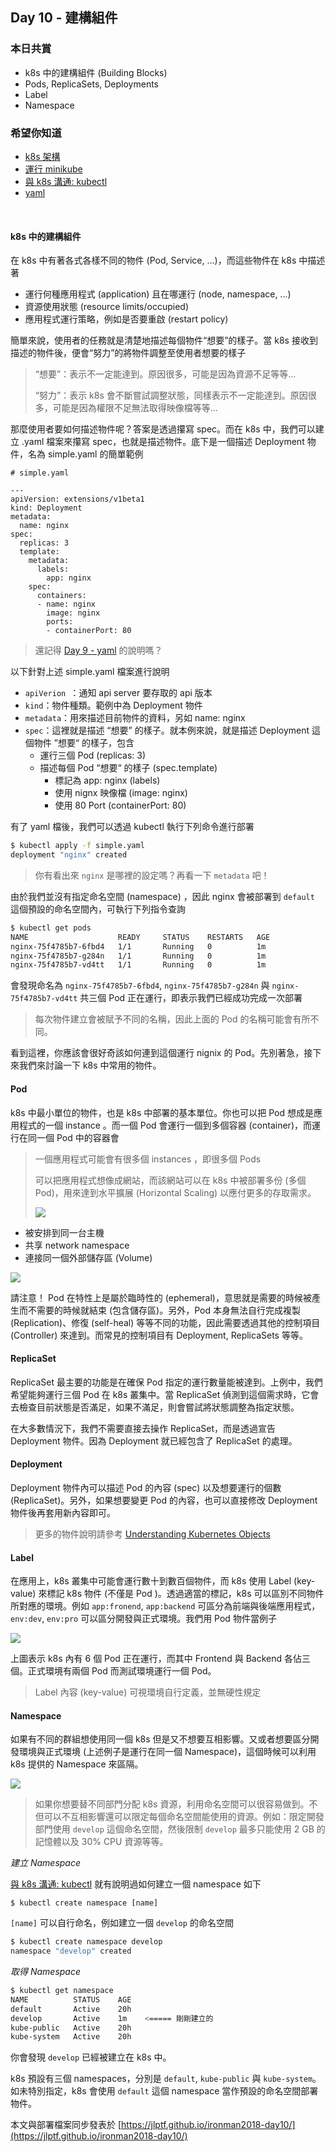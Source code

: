 ## Day 10 - 建構組件

### 本日共賞

* k8s 中的建構組件 (Building Blocks)
* Pods, ReplicaSets, Deployments
* Label
* Namespace

### 希望你知道
* [k8s 架構](https://ithelp.ithome.com.tw/articles/10192409)
* [運行 minikube](https://ithelp.ithome.com.tw/articles/10193237)
* [與 k8s 溝通: kubectl](https://ithelp.ithome.com.tw/articles/10193502)
* [yaml](https://ithelp.ithome.com.tw/articles/10193509)

<br/>

#### k8s 中的建構組件

在 k8s 中有著各式各樣不同的物件 (Pod, Service, ...)，而這些物件在 k8s 中描述著

* 運行何種應用程式 (application) 且在哪運行 (node, namespace, ...)
* 資源使用狀態 (resource limits/occupied)
* 應用程式運行策略，例如是否要重啟 (restart policy)

簡單來說，使用者的任務就是清楚地描述每個物件“想要”的樣子。當 k8s 接收到描述的物件後，便會“努力”的將物件調整至使用者想要的樣子

> “想要”：表示不一定能達到。原因很多，可能是因為資源不足等等...
>
> “努力”：表示 k8s 會不斷嘗試調整狀態，同樣表示不一定能達到。原因很多，可能是因為權限不足無法取得映像檔等等...

那麼使用者要如何描述物件呢？答案是透過攥寫 spec。而在 k8s 中，我們可以建立 .yaml 檔案來攥寫 spec，也就是描述物件。底下是一個描述 Deployment 物件，名為 simple.yaml 的簡單範例

```
# simple.yaml

---
apiVersion: extensions/v1beta1
kind: Deployment
metadata:
  name: nginx
spec:
  replicas: 3
  template:
    metadata:
      labels: 
        app: nginx
    spec:
      containers:
      - name: nginx
        image: nginx
        ports:
        - containerPort: 80
``` 

> 還記得 [Day 9 - yaml](https://ithelp.ithome.com.tw/articles/10193509) 的說明嗎？

以下針對上述 simple.yaml 檔案進行說明

* `apiVerion `：通知 api server 要存取的 api 版本
* `kind`：物件種類。範例中為 Deployment 物件
* `metadata`：用來描述目前物件的資料，另如 name: nginx
* `spec`：這裡就是描述 “想要” 的樣子。就本例來說，就是描述 Deployment 這個物件 ”想要“ 的樣子，包含
  * 運行三個 Pod (replicas: 3)
  * 描述每個 Pod “想要“ 的樣子 (spec.template)
    * 標記為 app: nginx (labels)
    * 使用 nignx 映像檔 (image: nginx)
    * 使用 80 Port (containerPort: 80)

有了 yaml 檔後，我們可以透過 kubectl 執行下列命令進行部署

```bash
$ kubectl apply -f simple.yaml
deployment "nginx" created
```

> 你有看出來 `nginx` 是哪裡的設定嗎？再看一下 `metadata` 吧！

由於我們並沒有指定命名空間 (namespace) ，因此 nginx 會被部署到 `default` 這個預設的命名空間內，可執行下列指令查詢

```bash
$ kubectl get pods
NAME                    READY     STATUS    RESTARTS   AGE
nginx-75f4785b7-6fbd4   1/1       Running   0          1m
nginx-75f4785b7-g284n   1/1       Running   0          1m
nginx-75f4785b7-vd4tt   1/1       Running   0          1m
```

會發現命名為 `nginx-75f4785b7-6fbd4`, `nginx-75f4785b7-g284n` 與 `nginx-75f4785b7-vd4tt` 共三個 Pod 正在運行，即表示我們已經成功完成一次部署

> 每次物件建立會被賦予不同的名稱，因此上面的 Pod 的名稱可能會有所不同。

看到這裡，你應該會很好奇該如何連到這個運行 nignix 的 Pod。先別著急，接下來我們來討論一下 k8s 中常用的物件。

#### Pod

k8s 中最小單位的物件，也是 k8s 中部署的基本單位。你也可以把 Pod 想成是應用程式的一個 instance 。而一個 Pod 會運行一個到多個容器 (container)，而運行在同一個 Pod 中的容器會

>一個應用程式可能會有很多個 instances ，即很多個 Pods
>
>可以把應用程式想像成網站，而該網站可以在 k8s 中被部署多份 (多個 Pod)，用來達到水平擴展 (Horizontal Scaling) 以應付更多的存取需求。
> 
> ![](https://ithelp.ithome.com.tw/upload/images/20171224/20107062EhlngoBs3W.png)

* 被安排到同一台主機
* 共享 network namespace
* 連接同一個外部儲存區 (Volume)

![](https://ithelp.ithome.com.tw/upload/images/20171224/201070621MGqhfmGwm.png)

請注意！ Pod 在特性上是屬於臨時性的 (ephemeral)，意思就是需要的時候被產生而不需要的時候就結束 (包含儲存區)。另外，Pod 本身無法自行完成複製 (Replication)、修復 (self-heal) 等等不同的功能，因此需要透過其他的控制項目 (Controller) 來達到。而常見的控制項目有 Deployment, ReplicaSets 等等。

#### ReplicaSet

ReplicaSet 最主要的功能是在確保 Pod 指定的運行數量能被達到。上例中，我們希望能夠運行三個 Pod 在 k8s 叢集中。當 ReplicaSet 偵測到這個需求時，它會去檢查目前狀態是否滿足，如果不滿足，則會嘗試將狀態調整為指定狀態。

在大多數情況下，我們不需要直接去操作 ReplicaSet，而是透過宣告 Deployment 物件。因為 Deployment 就已經包含了 ReplicaSet 的處理。

#### Deployment

Deployment 物件內可以描述 Pod 的內容 (spec) 以及想要運行的個數 (ReplicaSet)。另外，如果想要變更 Pod 的內容，也可以直接修改 Deployment 物件後再套用新內容即可。

> 更多的物件說明請參考 [Understanding Kubernetes Objects](https://kubernetes.io/docs/concepts/overview/working-with-objects/kubernetes-objects/)


#### Label

在應用上，k8s 叢集中可能會運行數十到數百個物件，而 k8s 使用 Label (key-value) 來標記 k8s 物件 (不僅是 Pod )。透過適當的標記，k8s 可以區別不同物件所對應的環境。例如 `app:fronend`, `app:backend` 可區分為前端與後端應用程式，`env:dev`, `env:pro` 可以區分開發與正式環境。我們用 Pod 物件當例子

![](https://ithelp.ithome.com.tw/upload/images/20171224/20107062BX8vIwxAtQ.png)

上圖表示 k8s 內有 6 個 Pod 正在運行，而其中 Frontend 與 Backend 各佔三個。正式環境有兩個 Pod 而測試環境運行一個 Pod。

> Label 內容 (key-value) 可視環境自行定義，並無硬性規定

#### Namespace

如果有不同的群組想使用同一個 k8s 但是又不想要互相影響。又或者想要區分開發環境與正式環境 (上述例子是運行在同一個 Namespace)，這個時候可以利用 k8s 提供的 Namespace 來區隔。

![](https://ithelp.ithome.com.tw/upload/images/20171224/20107062B3DwckOYJS.png)

>如果你想要替不同部門分配 k8s 資源，利用命名空間可以很容易做到。不但可以不互相影響還可以限定每個命名空間能使用的資源。例如：限定開發部門使用 `develop` 這個命名空間，然後限制 `develop` 最多只能使用 2 GB 的記憶體以及 30% CPU 資源等等。

*建立 Namespace*

[與 k8s 溝通: kubectl](https://ithelp.ithome.com.tw/articles/10193502) 就有說明過如何建立一個 namespace 如下

```
$ kubectl create namespace [name]
```

`[name]` 可以自行命名，例如建立一個 `develop` 的命名空間

```bash
$ kubectl create namespace develop
namespace "develop" created
```

*取得 Namespace*

```bash
$ kubectl get namespace
NAME          STATUS    AGE
default       Active    20h
develop       Active    1m    <===== 剛剛建立的
kube-public   Active    20h
kube-system   Active    20h
```

你會發現 `develop` 已經被建立在 k8s 中。

k8s 預設有三個 namespaces，分別是 `default`, `kube-public` 與 `kube-system`。如未特別指定，k8s 會使用 `default` 這個 namespace 當作預設的命名空間部署物件。


本文與部署檔案同步發表於 [https://jlptf.github.io/ironman2018-day10/](https://jlptf.github.io/ironman2018-day10/)